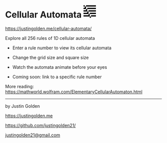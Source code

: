 # Cellular Automata <img src="img/rule39.png" width="40px">

https://justingolden.me/cellular-automata/

Explore all 256 rules of 1D cellular automata

- Enter a rule number to view its cellular automata

- Change the grid size and square size

- Watch the automata animate before your eyes

- Coming soon: link to a specific rule number

More reading: https://mathworld.wolfram.com/ElementaryCellularAutomaton.html

<hr>

by Justin Golden

https://justingolden.me

https://github.com/justingolden21/

justingolden21@gmail.com
